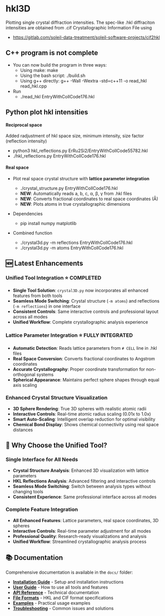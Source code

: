 # hkl3D

Plotting single crystal diffraction intensities.
The spec-like .hkl diffraciton intensities are obtained from .cif Crystallographic Information File using
* https://gitlab.com/soleil-data-treatment/soleil-software-projects/cif2hkl

## C++ program is not complete

* You can now build the program in three ways:
	* Using make: make
	* Using the bash script: ./build.sh
	* Using g++ directly: g++ -Wall -Wextra -std=c++11 -o read_hkl read_hkl.cpp
* Run
	* ./read_hkl EntryWithCollCode176.hkl 

## Python plot hkl intensities

#### Reciprocal space

Added radjustment of hkl space size, minimum intensity, size factor (reflection intensity)

* python3 hkl_reflections.py ErRu2Si2/EntryWithCollCode55782.hkl
* ./hkl_reflections.py EntryWithCollCode176.hkl

#### Real space

* Plot real space crystal structure with **lattice parameter integration**
	* ./crystal_structure.py EntryWithCollCode176.hkl
	* **NEW**: Automatically reads a, b, c, α, β, γ from .hkl files
	* **NEW**: Converts fractional coordinates to real space coordinates (Å)
	* **NEW**: Plots atoms in true crystallographic dimensions
* Dependencies
	* pip install numpy matplotlib

* Combined function
	* ./crystal3d.py -m reflections EntryWithCollCode176.hkl
	* ./crystal3d.py -m atoms EntryWithCollCode176.hkl

## 🆕 **Latest Enhancements**

### **Unified Tool Integration** ⭐ **COMPLETED**
* **Single Tool Solution**: `crystal3D.py` now incorporates all enhanced features from both tools
* **Seamless Mode Switching**: Crystal structure (`-m atoms`) and reflections (`-m reflections`) in one interface
* **Consistent Controls**: Same interactive controls and professional layout across all modes
* **Unified Workflow**: Complete crystallographic analysis experience

### **Lattice Parameter Integration** ⭐ **FULLY INTEGRATED**
* **Automatic Detection**: Reads lattice parameters from `# CELL` line in .hkl files
* **Real Space Conversion**: Converts fractional coordinates to Angstrom coordinates
* **Accurate Crystallography**: Proper coordinate transformation for non-orthogonal systems
* **Spherical Appearance**: Maintains perfect sphere shapes through equal axis scaling

### **Enhanced Crystal Structure Visualization**
* **3D Sphere Rendering**: True 3D spheres with realistic atomic radii
* **Interactive Controls**: Real-time atomic radius scaling (0.01x to 1.0x)
* **Smart Auto-Scaling**: Intelligent overlap reduction for optimal visibility
* **Chemical Bond Display**: Shows chemical connectivity using real space distances

## 🎯 **Why Choose the Unified Tool?**

### **Single Interface for All Needs**
* **Crystal Structure Analysis**: Enhanced 3D visualization with lattice parameters
* **HKL Reflections Analysis**: Advanced filtering and interactive controls
* **Seamless Mode Switching**: Switch between analysis types without changing tools
* **Consistent Experience**: Same professional interface across all modes

### **Complete Feature Integration**
* **All Enhanced Features**: Lattice parameters, real space coordinates, 3D spheres
* **Interactive Controls**: Real-time parameter adjustment for all modes
* **Professional Quality**: Research-ready visualizations and analysis
* **Unified Workflow**: Streamlined crystallographic analysis process

## 📚 Documentation

Comprehensive documentation is available in the `docs/` folder:

* **[Installation Guide](docs/installation.md)** - Setup and installation instructions
* **[User Guide](docs/user-guide.md)** - How to use all tools and features
* **[API Reference](docs/api-reference.md)** - Technical documentation
* **[File Formats](docs/file-formats.md)** - HKL and CIF format specifications
* **[Examples](docs/examples.md)** - Practical usage examples
* **[Troubleshooting](docs/troubleshooting.md)** - Common issues and solutions